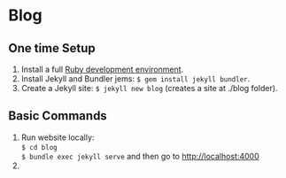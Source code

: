 # Blog

One time Setup
--------------
1. Install a full [Ruby development environment](https://jekyllrb.com/docs/installation/).
2. Install Jekyll and Bundler jems: `$ gem install jekyll bundler`.
3. Create a Jekyll site: `$ jekyll new blog` (creates a site at ./blog folder). 

Basic Commands
--------------
1. Run website locally:  
    `$ cd blog`  
    `$ bundle exec jekyll serve` and then go to [http://localhost:4000](http://localhost:4000)
2. 



